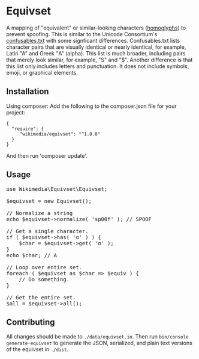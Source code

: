 # Equivset

A mapping of "equivalent" or similar-looking characters ([homoglyphs](https://en.wikipedia.org/wiki/Homoglyph)) to prevent spoofing. This is similar to the Unicode Consortium's [confusables.txt](http://www.unicode.org/Public/security/8.0.0/confusables.txt) with some signficant differences. Confusables.txt lists character pairs that are visually identical or nearly identical, for example, Latin "A" and Greek "Α" (alpha). This list is much broader, including pairs that merely look similar, for example, "S" and "$". Another difference is that this list only includes letters and punctuation. It does not include symbols, emoji, or graphical elements.

## Installation
Using composer:
Add the following to the composer.json file for your project:
```
{
  "require": {
     "wikimedia/equivset": "^1.0.0"
  }
}
```
And then run 'composer update'.

## Usage

<pre lang="php">
use Wikimedia\Equivset\Equivset;

$equivset = new Equivset();

// Normalize a string
echo $equivset->normalize( 'sp00f' ); // SPOOF

// Get a single character.
if ( $equivset->has( 'ɑ' ) ) {
	$char = $equivset->get( 'ɑ' );
}
echo $char; // A

// Loop over entire set.
foreach ( $equivset as $char => $equiv ) {
	// Do something.
}

// Get the entire set.
$all = $equivset->all();
</pre>

## Contributing

All changes should be made to `./data/equivset.in`. Then run
`bin/console generate-equivset` to generate the JSON, serialized, and plain
text versions of the equivset in `./dist`.
